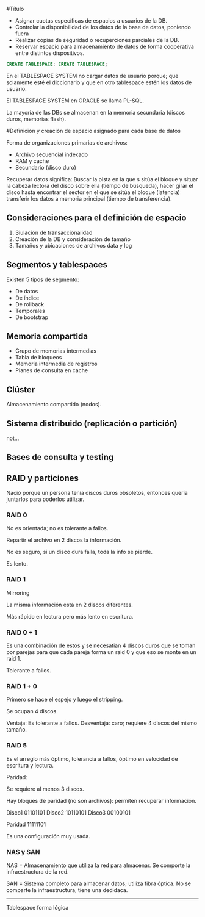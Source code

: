#Título

* Asignar cuotas específicas de espacios a usuarios de la DB.
* Controlar la disponibilidad de los datos de la base de datos, poniendo fuera
* Realizar copias de seguridad o recuperciones parciales de la DB.
* Reservar espacio para almacenamiento de datos de forma cooperativa entre
distintos dispositivos.

~~~sql
CREATE TABLESPACE: CREATE TABLESPACE;
~~~

En el TABLESPACE SYSTEM no cargar datos de usuario porque; que solamente esté
el diccionario y que en otro tablespace estén los datos de usuario.

El TABLESPACE SYSTEM en ORACLE se llama PL-SQL.


La mayoría de las DBs se almacenan en la memoria secundaria (discos duros,
memorias flash).

#Definición y creación de espacio asignado para cada base de datos

Forma de organizaciones primarias de archivos:

* Archivo secuencial indexado
* RAM y cache
* Secundario (disco duro)

Recuperar datos significa:
Buscar la pista en la que s sitúa el bloque y situar la cabeza lectora del disco
sobre ella (tiempo de búsqueda), hacer girar el disco hasta encontrar el sector
en el que se sitúa el bloque (latencia) transferir los datos a memoria principal
(tiempo de transferencia).

## Consideraciones para el definición de espacio

1. Siulación de transaccionalidad
1. Creación de la DB y consideración de tamaño
1. Tamaños y ubicaciones de archivos data y log

## Segmentos y tablespaces

Existen 5 tipos de segmento:

* De datos
* De índice
* De rollback
* Temporales
* De bootstrap

## Memoria compartida

* Grupo de memorias intermedias
* Tabla de bloqueos
* Memoria intermedia de registros
* Planes de consulta en cache

## Clúster

Almacenamiento compartido (nodos).

## Sistema distribuido (replicación o partición)
not...

## Bases de consulta y testing

## RAID y particiones

Nació porque un persona tenía discos duros obsoletos, entonces quería juntarlos
para poderlos utilizar.

### RAID 0

No es orientada; no es tolerante a fallos.

Repartir el archivo en 2 discos la información.

No es seguro, si un disco dura falla, toda la info se pierde.

Es lento.

### RAID 1

Mirroring

La misma información está en 2 discos diferentes.

Más rápido en lectura pero más lento en escritura.

### RAID 0 + 1

Es una combinación de estos y se necesatian 4 discos duros que se toman por
parejas para que cada pareja forma un raid 0 y que eso se monte en un raid 1.

Tolerante a fallos.

### RAID 1 + 0

Primero se hace el espejo y luego el stripping.

Se ocupan 4 discos.

Ventaja: Es tolerante a fallos.
Desventaja: caro; requiere 4 discos del mismo tamaño.

### RAID 5

Es el arreglo más óptimo, tolerancia a fallos, óptimo en velocidad de escritura
y lectura.

Paridad:

Se requiere al menos 3 discos.

Hay bloques de paridad (no son archivos): permiten recuperar información.

Disco1 01101101
Disco2 10110101
Disco3 00100101

Paridad 11111101

Es una configuración muy usada.

### NAS y SAN

NAS = Almacenamiento que utiliza la red para almacenar. Se comporte la
infraestructura de la red.

SAN = Sistema completo para almacenar datos; utiliza fibra óptica. No se comparte
la infraestructura, tiene una dedidaca.

---

Tablespace forma lógica
